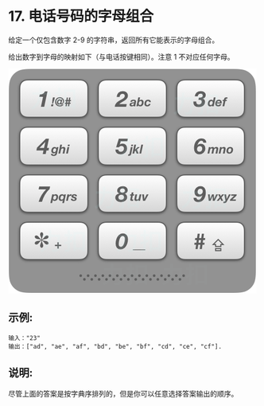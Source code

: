 # 17. 电话号码的字母组合

给定一个仅包含数字 2-9 的字符串，返回所有它能表示的字母组合。

给出数字到字母的映射如下（与电话按键相同）。注意 1 不对应任何字母。

<img src="https://github.com/lowkeyway/LeetCode/blob/main/17.letter-combinations-of-a-phone-number/pic/17_telephone_keypad.png">

## 示例:
```
输入："23"
输出：["ad", "ae", "af", "bd", "be", "bf", "cd", "ce", "cf"].
```

## 说明:
尽管上面的答案是按字典序排列的，但是你可以任意选择答案输出的顺序。
